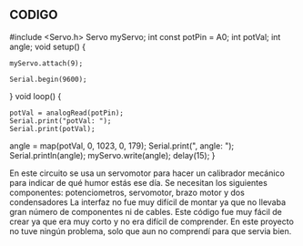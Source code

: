 ## CODIGO


#include <Servo.h>
Servo myServo;
int const potPin = A0;
int potVal;
int angle;
void setup() {

    myServo.attach(9);

    Serial.begin(9600);
}
void loop() {

    potVal = analogRead(potPin);
    Serial.print("potVal: ");
    Serial.print(potVal);
angle = map(potVal, 0, 1023, 0, 179);
Serial.print(", angle: ");
Serial.println(angle);
    myServo.write(angle);
    delay(15);
}


En este circuito se usa un servomotor para hacer un calibrador mecánico para indicar de qué humor estás ese día.
Se necesitan los siguientes componentes: potenciometros, servomotor, brazo motor y dos condensadores
La interfaz no fue muy difícil de montar ya que no llevaba gran número de componentes ni de cables.
Este código fue muy fácil de crear ya que era muy corto y no era difícil de comprender.
En este proyecto no tuve ningún problema, solo que aun no comprendí para que servia bien.

